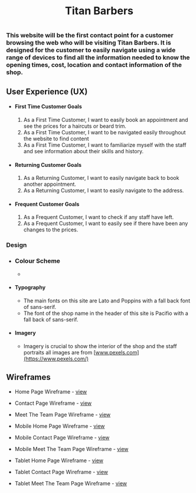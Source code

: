 <h1 align="center">Titan Barbers<h1>


### This website will be the first contact point for a customer browsing the web who will be visiting Titan Barbers. It is designed for the customer to easily navigate using a wide range of devices to find all the information needed to know the opening times, cost, location and contact information of the shop.

## User Experience (UX)

-  #### First Time Customer Goals

    1. As a First Time Customer, I want to easily book an appointment and see the prices for a haircuts or beard trim.
    2. As a First Time Customer, I want to be navigated easily throughout the website to find content
    3. As a First Time Customer, I want to familiarize myself with the staff and see information about their skills and history.

-   #### Returning Customer Goals

    1. As a Returning Customer, I want to easily navigate back to book another appointment.
    2. As a Returning Customer, I want to easily navigate to the address.

-   #### Frequent Customer Goals

    1. As a Frequent Customer, I want to check if any staff have left.
    2. As a Frequent Customer, I want to easily see if there have been any changes to the prices.

### Design

-  ### Colour Scheme

      - 

-   #### Typography

     -   The main fonts on this site are Lato and Poppins with a fall back font of sans-serif.
     -	 The font of the shop name in the header of this site is Pacifio with a fall back of sans-serif.

-   #### Imagery

     -   Imagery is crucial to show the interior of the shop and the staff portraits all images are from [www.pexels.com](https://www.pexels.com/)

## Wireframes

- Home Page Wireframe - [view](https://i.imgur.com/W0RLxgA.png)

- Contact Page Wireframe - [view](https://i.imgur.com/GUh6KQx.png)

- Meet The Team Page Wireframe - [view](https://i.imgur.com/CSO6rDT.png)

- Mobile Home Page Wireframe - [view](https://i.imgur.com/yhaQjFW.png)

- Mobile Contact Page Wireframe - [view](https://i.imgur.com/8l61xOI.png)

- Mobile Meet The Team Page Wireframe - [view](https://i.imgur.com/HGTtCxQ.png)

- Tablet Home Page Wireframe - [view](https://i.imgur.com/tLK042u.png)

- Tablet Contact Page Wireframe - [view](https://i.imgur.com/1pcc6le.png)

- Tablet Meet The Team Page Wireframe - [view](https://i.imgur.com/cd99Jq0.png)